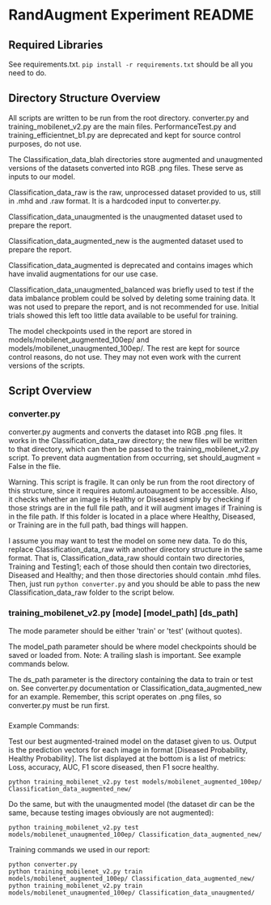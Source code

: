 # RandAugment Experiment README
## Required Libraries
See requirements.txt. `pip install -r requirements.txt` should be all you need to do.
## Directory Structure Overview
All scripts are written to be run from the root directory. converter.py and training_mobilenet_v2.py are the main files. PerformanceTest.py and training_efficientnet_b1.py are deprecated and kept for source control purposes, do not use.

The Classification_data_blah directories store augmented and unaugmented versions of the datasets converted into RGB .png files. These serve as inputs to our model.

Classification_data_raw is the raw, unprocessed dataset provided to us, still in .mhd and .raw format. It is a hardcoded input to converter.py.

Classification_data_unaugmented is the unaugmented dataset used to prepare the report.

Classification_data_augmented_new is the augmented dataset used to prepare the report.

Classification_data_augmented is deprecated and contains images which have invalid augmentations for our use case.

Classification_data_unaugmented_balanced was briefly used to test if the data imbalance problem could be solved by deleting some training data. It was not used to prepare the report, and is not recommended for use. Initial trials showed this left too little data available to be useful for training.

The model checkpoints used in the report are stored in models/mobilenet_augmented_100ep/ and models/mobilenet_unaugmented_100ep/. The rest are kept for source control reasons, do not use. They may  not even work with the current versions of the scripts.

## Script Overview
### converter.py
converter.py augments and converts the dataset into RGB .png files. It works in the Classification_data_raw directory; the new files will be written to that directory, which can then be passed to the training_mobilenet_v2.py script. To prevent data augmentation from occurring, set should_augment = False in the flie.

Warning. This script is fragile. It can only be run from the root directory of this structure, since it requires automl.autoaugment to be accessible. Also, it checks whether an image is Healthy or Diseased simply by checking if those strings are in the full file path, and it will augment images if Training is in the file path. If this folder is located in a place where Healthy, Diseased, or Training are in the full path, bad things will happen.

I assume you may want to test the model on some new data. To do this, replace Classification_data_raw with another directory structure in the same format. That is, Classification_data_raw should contain two directories, Training and Testing1; each of those should then contain two directories, Diseased and Healthy; and then those directories should contain .mhd files. Then, just run `python converter.py` and you should be able to pass the new Classification_data_raw folder to the script below.

### training_mobilenet_v2.py [mode] [model_path] [ds_path]

The mode parameter should be either 'train' or 'test' (without quotes). 

The model_path parameter should be where model checkpoints should be saved or loaded from. Note: A trailing slash is important. See example commands below. 

The ds_path parameter is the directory containing the data to train or test on. See converter.py documentation or Classification_data_augmented_new for an example. Remember, this script operates on .png files, so converter.py must be run first.

###
Example Commands:

Test our best augmented-trained model on the dataset given to us. Output is the prediction vectors for each image in format [Diseased Probability, Healthy Probability]. The list displayed at the bottom is a list of metrics: Loss, accuracy, AUC, F1 score diseased, then F1 socre healthy.
```
python training_mobilenet_v2.py test models/mobilenet_augmented_100ep/ Classification_data_augmented_new/
```

Do the same, but with the unaugmented model (the dataset dir can be the same, because testing images obviously are not augmented):
```
python training_mobilenet_v2.py test models/mobilenet_unaugmented_100ep/ Classification_data_augmented_new/
```

Training commands we used in our report:
```
python converter.py
python training_mobilenet_v2.py train models/mobilenet_augmented_100ep/ Classification_data_augmented_new/
python training_mobilenet_v2.py train models/mobilenet_unaugmented_100ep/ Classification_data_unaugmented/
```